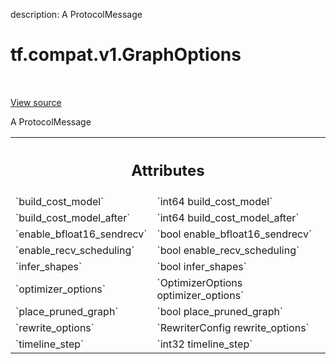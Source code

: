 description: A ProtocolMessage

<div itemscope itemtype="http://developers.google.com/ReferenceObject">
<meta itemprop="name" content="tf.compat.v1.GraphOptions" />
<meta itemprop="path" content="Stable" />
</div>

# tf.compat.v1.GraphOptions

<!-- Insert buttons and diff -->

<table class="tfo-notebook-buttons tfo-api nocontent" align="left">

</table>

<a target="_blank" class="external" href="/code/stable/tensorflow/core/protobuf/config.proto">View source</a>



A ProtocolMessage

<!-- Placeholder for "Used in" -->




<!-- Tabular view -->
 <table class="responsive fixed orange">
<colgroup><col width="214px"><col></colgroup>
<tr><th colspan="2"><h2 class="add-link">Attributes</h2></th></tr>

<tr>
<td>
`build_cost_model`
</td>
<td>
`int64 build_cost_model`
</td>
</tr><tr>
<td>
`build_cost_model_after`
</td>
<td>
`int64 build_cost_model_after`
</td>
</tr><tr>
<td>
`enable_bfloat16_sendrecv`
</td>
<td>
`bool enable_bfloat16_sendrecv`
</td>
</tr><tr>
<td>
`enable_recv_scheduling`
</td>
<td>
`bool enable_recv_scheduling`
</td>
</tr><tr>
<td>
`infer_shapes`
</td>
<td>
`bool infer_shapes`
</td>
</tr><tr>
<td>
`optimizer_options`
</td>
<td>
`OptimizerOptions optimizer_options`
</td>
</tr><tr>
<td>
`place_pruned_graph`
</td>
<td>
`bool place_pruned_graph`
</td>
</tr><tr>
<td>
`rewrite_options`
</td>
<td>
`RewriterConfig rewrite_options`
</td>
</tr><tr>
<td>
`timeline_step`
</td>
<td>
`int32 timeline_step`
</td>
</tr>
</table>



